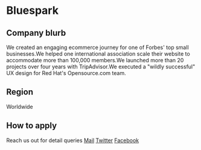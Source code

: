 # Bluespark

## Company blurb

We created an engaging ecommerce journey for one of Forbes' top small businesses.We helped one international association scale their website to accommodate more than 100,000 members.We launched more than 20 projects over four years with TripAdvisor.We executed a "wildly successful" UX design for Red Hat's Opensource.com team.

## Region
Worldwide

## How to apply
Reach us out for detail queries
[Mail]( info@bluespark.com)
[Twitter](https://twitter.com/bluesparklabs)
[Facebook](https://www.facebook.com/bluesparkllc)
